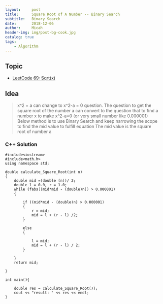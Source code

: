 ```yaml
---
layout:     post
title:      Square Root of A Number -- Binary Search
subtitle:   Binary Search
date:       2018-12-06
author:     Micah
header-img: img/post-bg-cook.jpg
catalog: true
tags:
    - Algorithm
---
```


## Topic

- [LeetCode 69: Sqrt(x)](https://leetcode.com/problems/sqrtx/)
   
 
## Idea

> x^2 = a can change to x^2-a = 0 question. The question to get the square root of the number a can 
> convert to the question that to find a number x to make x^2-a=0 (or very small number like 0.000001)
> Below method is to use Binary Search and keep narrowing the scope to find the mid value to fulfill equation
> The mid value is the square root of number a

### C++ Solution

    #include<iostream>
    #include<math.h>
    using namespace std;

    double calculate_Square_Root(int n)
    {
        double mid =(double (n))/ 2;
        double l = 0.0, r = 1.0;
        while (fabs((mid*mid - (double)n)) > 0.000001)
        {

            if ((mid*mid - (double)n) > 0.000001)
            {
                r = mid;
                mid = l + (r - l) /2;
            }

            else
            {

                l = mid;
                mid = l + (r - l) / 2;
            }

        }
        return mid;

    }

    int main(){
    
        double res = calculate_Square_Root(7);
        cout << "result: " << res << endl;
    }



 

